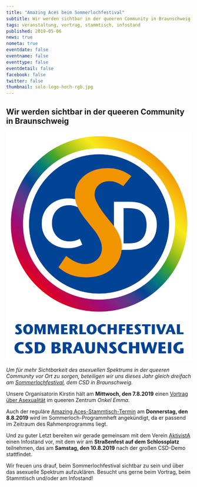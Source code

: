 ```yaml
---
title: "Amazing Aces beim Sommerlochfestival"
subtitle: Wir werden sichtbar in der queeren Community in Braunschweig
tags: veranstaltung, vortrag, stammtisch, infostand
published: 2019-05-06
news: true
nometa: true
eventdate: false
eventname: false
eventtype: false
eventdetail: false
facebook: false
twitter: false
thumbnail: solo-logo-hoch-rgb.jpg
---
```


## Wir werden sichtbar in der queeren Community in Braunschweig

![Foto_Hochformat_float_right](solo-logo-hoch-rgb.jpg)

*Um für mehr Sichtbarkeit des asexuellen Spektrums in der queeren Community vor Ort zu sorgen, beteiligen wir uns dieses Jahr gleich dreifach am [Sommerlochfestival](https://csd-bs.de/), dem CSD in Braunschweig.*

Unsere Organisatorin Kirstin hält am **Mittwoch, den 7.8.2019** einen [Vortrag über Asexualität](/vortrag-sommerloch-2019/) im queeren Zentrum *Onkel Emma*.

Auch der reguläre [Amazing Aces-Stammtisch-Termin](/2019-08-stammtisch/) am **Donnerstag, den 8.8.2019** wird im Sommerloch-Programmheft angekündigt, da er passend im Zeitraum des Rahmenprogramms liegt.

Und zu guter Letzt bereiten wir gerade gemeinsam mit dem Verein [AktivistA](https://aktivista.net/) einen Infostand vor, mit dem wir am **Straßenfest auf dem Schlossplatz** teilnehmen, das am **Samstag, den 10.8.2019** nach der großen CSD-Demo stattfindet.

Wir freuen uns drauf, beim Sommerlochfestival sichtbar zu sein und über das asexuelle Spektrum aufzuklären. Besucht uns gerne beim Vortrag, beim Stammtisch und/oder am Infostand!
